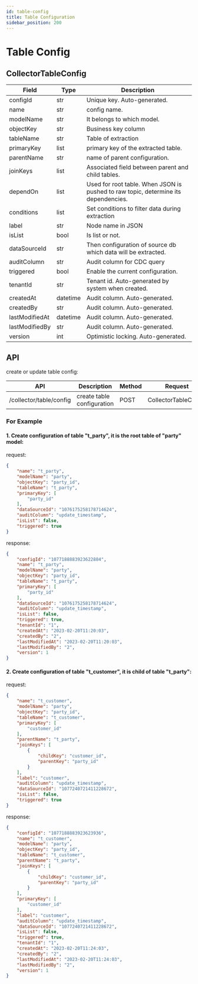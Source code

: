 ```yaml
---
id: table-config  
title: Table Configuration  
sidebar_position: 200
---
```


# Table Config

## CollectorTableConfig

| Field         | Type      | Description                                                                        |
| ------------- | --------- | ---------------------------------------------------------------------------------  |
| configId      | str       | Unique key. Auto-generated.                                                        |
| name          | str       | config name.                                                                       |
| modelName     | str       | It belongs to which model.                                                         |
| objectKey     | str       | Business key column                                                                |
| tableName     | str       | Table of extraction                                                                |
| primaryKey    | list      | primary key of the extracted table.                                                |
| parentName    | str       | name of parent configuration.                                                      |
| joinKeys      | list      | Associated field between parent and child tables.                                  |
| dependOn      | list      | Used for root table. When JSON is pushed to raw topic, determine its dependencies. |
| conditions    | list      | Set conditions to filter data during extraction                                    |
| label         | str       | Node name in JSON                                                                  |
| isList        | bool      | Is list or not.                                                                    |
| dataSourceId  | str       | Then configuration of source db which data will be extracted.                      |
| auditColumn   | str       | Audit column for CDC query                                                         |
| triggered     | bool      | Enable the current configuration.                                                  |
| tenantId      | str       | Tenant id. Auto-generated by system when created.                                  |
| createdAt     | datetime  | Audit column. Auto-generated.                                                      |
| createdBy     | str       | Audit column. Auto-generated.                                                      |
| lastModifiedAt| datetime  | Audit column. Auto-generated.                                                      |
| lastModifiedBy| str       | Audit column. Auto-generated.                                                      |
| version       | int       | Optimistic locking. Auto-generated.                                                |

## API

create or update table config:

| API                     | Description                | Method | Request              | Response            |
| ----------------------- | -------------------------- | ------ | -------------------- | ------------------- |
| /collector/table/config | create table configuration | POST   | CollectorTableConfig | CollectorTableConfig|

### For Example

#### 1. Create configuration of table "t_party", it is the root table of "party" model:

request:
```json
{
    "name": "t_party", 
    "modelName": "party",
    "objectKey": "party_id",
    "tableName": "t_party",
    "primaryKey": [
        "party_id"
    ],
    "dataSourceId": "1076175258178714624",
    "auditColumn": "update_timestamp",
    "isList": false,
    "triggered": true
}
```

response:
```json
{
    "configId": "1077188883923622884",
    "name": "t_party", 
    "modelName": "party",
    "objectKey": "party_id",
    "tableName": "t_party",
    "primaryKey": [
        "party_id"
    ],
    "dataSourceId": "1076175258178714624",
    "auditColumn": "update_timestamp",
    "isList": false,
    "triggered": true,
    "tenantId": "1",
    "createdAt": "2023-02-20T11:20:03",
    "createdBy": "2",
    "lastModifiedAt": "2023-02-20T11:20:03",
    "lastModifiedBy": "2",
    "version": 1
}
```

#### 2. Create configuration of table "t_customer", it is child of table "t_party":

request:
```json
{
    "name": "t_customer",
    "modelName": "party", 
    "objectKey": "party_id",
    "tableName": "t_customer", 
    "primaryKey": [
        "customer_id"
    ],
    "parentName": "t_party",
    "joinKeys": [
        {
            "childKey": "customer_id",
            "parentKey": "party_id"
        }
    ],
    "label": "customer",
    "auditColumn": "update_timestamp",
    "dataSourceId": "1077240721411228672",
    "isList": false,
    "triggered": true
}
```

response:
```json
{
    "configId": "1077188883923623936",
    "name": "t_customer",
    "modelName": "party", 
    "objectKey": "party_id",
    "tableName": "t_customer",
    "parentName": "t_party",
    "joinKeys": [
        {
            "childKey": "customer_id",
            "parentKey": "party_id"
        }
    ],
    "primaryKey": [
        "customer_id"
    ],
    "label": "customer",
    "auditColumn": "update_timestamp",
    "dataSourceId": "1077240721411228672",
    "isList": false,
    "triggered": true,
    "tenantId": "1",
    "createdAt": "2023-02-20T11:24:03",
    "createdBy": "2",
    "lastModifiedAt": "2023-02-20T11:24:03",
    "lastModifiedBy": "2",
    "version": 1
}
```